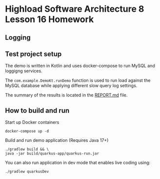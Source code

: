 # Highload Software Architecture 8 Lesson 16 Homework

Logging
---

## Test project setup

The demo is written in Kotlin and uses docker-compose to run MySQL and loggigng services.

The `com.example.DemoKt.runDemo` function is used to run load against the MySQL database while applying different slow query log settings.

The summary of the results is located in the [REPORT.md](reports/REPORT.md) file.

## How to build and run

Start up Docker containers

```shell script
docker-compose up -d
```

Build and run demo application (Requires Java 17+)

```shell script
./gradlew build && \
java -jar build/quarkus-app/quarkus-run.jar
```

You can also run application in dev mode that enables live coding using:

```shell script
./gradlew quarkusDev
```
